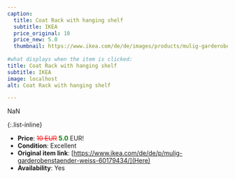 ```yaml
---
caption:
  title: Coat Rack with hanging shelf
  subtitle: IKEA
  price_original: 10
  price_new: 5.0
  thumbnail: https://www.ikea.com/de/de/images/products/mulig-garderobenstaender-weiss__0388390_pe558491_s5.jpg
  
#what displays when the item is clicked:
title: Coat Rack with hanging shelf
subtitle: IKEA
image: localhost
alt: Coat Rack with hanging shelf

---
```

NaN

{:.list-inline} 
- **Price**: <span style="color:red"><del>10 EUR</del></span> <span style="color:green">**5.0**</span> EUR!
- **Condition**: Excellent
- **Original item link**: [https://www.ikea.com/de/de/p/mulig-garderobenstaender-weiss-60179434/](Here)
- **Availability**: Yes
